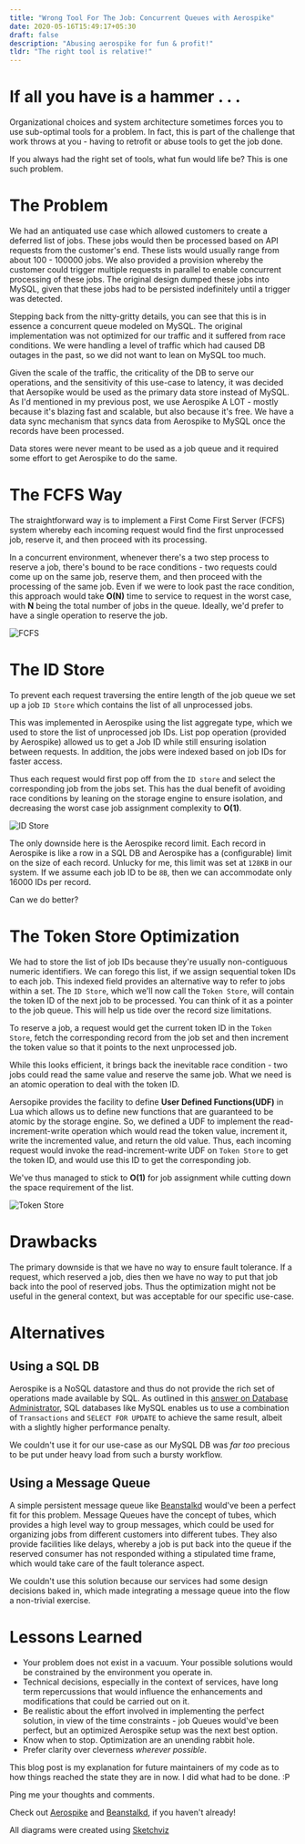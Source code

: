 ```yaml
---
title: "Wrong Tool For The Job: Concurrent Queues with Aerospike"
date: 2020-05-16T15:49:17+05:30
draft: false
description: "Abusing aerospike for fun & profit!"
tldr: "The right tool is relative!"
---
```


# If all you have is a hammer . . .
Organizational choices and system architecture sometimes forces you to use sub-optimal tools for a problem. In fact, this is part of the challenge that work throws at you -  having to retrofit or abuse tools to get the job done. 

If you always had the right set of tools, what fun would life be? This is one such problem.

# The Problem
We had an antiquated use case which allowed customers to create a deferred list of jobs. These jobs would then be processed based on API requests from the customer's end. These lists would usually range from about 100 - 100000 jobs. We also provided a provision whereby the customer could trigger multiple requests in parallel to enable concurrent processing of these jobs. The original design dumped these jobs into MySQL, given that these jobs had to be persisted indefinitely until a trigger was detected.
 
Stepping back from the nitty-gritty details, you can see that this is in essence a concurrent queue modeled on MySQL. The original implementation was not optimized for our traffic and it suffered from race conditions. We were handling a level of traffic which had caused DB outages in the past, so we did not want to lean on MySQL too much. 

Given the scale of the traffic, the criticality of the DB to serve our operations, and the sensitivity of this use-case to latency, it was decided that Aersopike would be used as the primary data store instead of MySQL. As I'd mentioned in my previous post, we use Aerospike A LOT - mostly because it's blazing fast and scalable, but also because it's free. We have a data sync mechanism that syncs data from Aerospike to MySQL once the records have been processed.
 
Data stores were never meant to be used as a job queue and it required some effort to get Aerospike to do the same.
 
# The FCFS Way
The straightforward way is to implement a First Come First Server (FCFS) system whereby each incoming request would find the first unprocessed job, reserve it, and then proceed with its processing. 

In a concurrent environment, whenever there's a two step process to reserve a job, there's bound to be race conditions - two requests could come up on the same job, reserve them, and then proceed with the processing of the same job. Even if we were to look past the race condition, this approach would take **O(N)** time to service to request in the worst case, with **N** being the total number of jobs in the queue. Ideally, we'd prefer to have a single operation to reserve the job.
 
![FCFS](/image-1.png)

# The ID Store
To prevent each request traversing the entire length of the job queue we set up a job `ID Store` which contains the list of all unprocessed jobs. 

This was implemented in Aerospike using the list aggregate type,  which we used to store the list of unprocessed job IDs. List pop operation (provided by Aerospike) allowed us to get a Job ID while still ensuring isolation between requests. In addition, the jobs were indexed based on job IDs for faster access.

Thus each request would first pop off from the `ID store` and select the corresponding job from the jobs set. This has the dual benefit of avoiding race conditions by leaning on the storage engine to ensure isolation, and decreasing the worst case job assignment complexity to **O(1)**.
 
![ID Store](/image-2.png)

The only downside here is the Aerospike record limit. Each record in Aerospike is like a row in a SQL DB and Aerospike has a (configurable) limit on the size of each record. Unlucky for me, this limit was set at `128KB` in our system. If we assume each job ID to be `8B`, then we can accommodate only 16000 IDs per record. 


Can we do better?

# The Token Store Optimization
We had to store the list of job IDs because they're usually non-contiguous numeric identifiers. We can forego this list, if we assign sequential token IDs to each job. This indexed field provides an alternative way to refer to jobs within a set. The `ID Store`, which we'll now call the `Token Store`, will contain the token ID of the next job to be processed. You can think of it as a pointer to the job queue. This will help us tide over the record size limitations. 

To reserve a job, a request would get the current token ID in the `Token Store`, fetch the corresponding record from the job set and then increment the token value so that it points to the next unprocessed job.

While this looks efficient, it brings back the inevitable race condition - two jobs could read the same value and reserve the same job. What we need is an atomic operation to deal with the token ID.
 
Aersopike provides the facility to define **User Defined Functions(UDF)** in Lua which allows us to define new functions that are guaranteed to be atomic by the storage engine. So, we defined a UDF to implement the read-increment-write operation which would read the token value, increment it, write the incremented value, and return the old value. Thus, each incoming request would invoke the read-increment-write UDF on `Token Store` to get the token ID, and would use this ID to get the corresponding job. 

We've thus managed to stick to **O(1)** for job assignment while cutting down the space requirement of the list.
 
![Token Store](/image-3.png)

# Drawbacks
The primary downside is that we have no way to ensure fault tolerance. If a request, which reserved a job, dies then we have no way to put that job back into the pool of reserved jobs. Thus the optimization might not be useful in the general context, but was acceptable for our specific use-case.
 
# Alternatives
## Using a SQL DB
Aerospike is a NoSQL datastore and thus do not provide the rich set of operations made available by SQL. As outlined in this [answer on Database Administrator](link:https://dba.stackexchange.com/questions/98311/best-way-to-implement-concurrent-table-based-queue?newreg=fdb55e93bbf64b1ca64778fd25518934), SQL databases like MySQL enables us to use a combination of `Transactions` and `SELECT FOR UPDATE` to achieve the same result, albeit with a slightly higher performance penalty. 

We couldn't use it for our use-case as our MySQL DB was *far too* precious to be put under heavy load from such a bursty workflow.
 
## Using a Message Queue
A simple persistent message queue like [Beanstalkd](https://beanstalkd.github.io/) would've been a perfect fit for this problem. Message Queues have the concept of tubes, which provides a high level way to group messages, which could be used for organizing jobs from different customers into different tubes. They also provide facilities like delays, whereby a job is put back into the queue if the reserved consumer has not responded withing a stipulated time frame, which would take care of the fault tolerance aspect. 

We couldn't use this solution because our services had some design decisions baked in, which made integrating a message queue into the flow a non-trivial exercise.
 
# Lessons Learned
* Your problem does not exist in a vacuum. Your possible solutions would be constrained by the environment you operate in.
* Technical decisions, especially in the context of services, have long term repercussions that would influence the enhancements and modifications that could be carried out on it.
* Be realistic about the effort involved in implementing the perfect solution, in view of the time constraints - job Queues would've been perfect, but an optimized Aerospike setup was the next best option.
* Know when to stop. Optimization are an unending rabbit hole.
* Prefer clarity over cleverness *wherever possible*.
 
This blog post is my explanation for future maintainers of my code as to how things reached the state they are in now. I did what had to be done. :P

Ping me your thoughts and comments. 
 
Check out [Aerospike](https://www.aerospike.com/) and [Beanstalkd](https://beanstalkd.github.io/), if you haven't already!
 
All diagrams were created using [Sketchviz](https://sketchviz.com/new)

